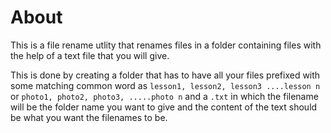 # About

This is a file rename utlity that renames files in a folder containing files with the help of a text file that you will give.

This is done by creating a folder that has to have all your files prefixed with some matching common word as `lesson1, lesson2, lesson3 ....lesson n` or `photo1, photo2, photo3, .....photo n` and a `.txt` in which the filename will be the folder name you want to give and the content of the text should be what you want the filenames to be.
